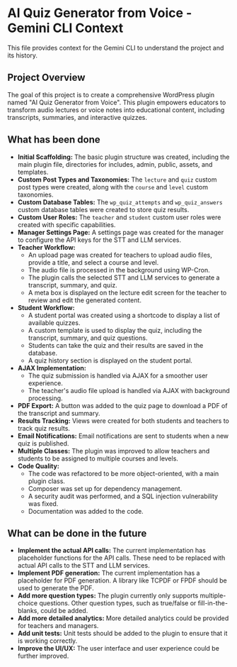 # AI Quiz Generator from Voice - Gemini CLI Context

This file provides context for the Gemini CLI to understand the project and its history.

## Project Overview

The goal of this project is to create a comprehensive WordPress plugin named "AI Quiz Generator from Voice". This plugin empowers educators to transform audio lectures or voice notes into educational content, including transcripts, summaries, and interactive quizzes.

## What has been done

*   **Initial Scaffolding:** The basic plugin structure was created, including the main plugin file, directories for includes, admin, public, assets, and templates.
*   **Custom Post Types and Taxonomies:** The `lecture` and `quiz` custom post types were created, along with the `course` and `level` custom taxonomies.
*   **Custom Database Tables:** The `wp_quiz_attempts` and `wp_quiz_answers` custom database tables were created to store quiz results.
*   **Custom User Roles:** The `teacher` and `student` custom user roles were created with specific capabilities.
*   **Manager Settings Page:** A settings page was created for the manager to configure the API keys for the STT and LLM services.
*   **Teacher Workflow:**
    *   An upload page was created for teachers to upload audio files, provide a title, and select a course and level.
    *   The audio file is processed in the background using WP-Cron.
    *   The plugin calls the selected STT and LLM services to generate a transcript, summary, and quiz.
    *   A meta box is displayed on the lecture edit screen for the teacher to review and edit the generated content.
*   **Student Workflow:**
    *   A student portal was created using a shortcode to display a list of available quizzes.
    *   A custom template is used to display the quiz, including the transcript, summary, and quiz questions.
    *   Students can take the quiz and their results are saved in the database.
    *   A quiz history section is displayed on the student portal.
*   **AJAX Implementation:**
    *   The quiz submission is handled via AJAX for a smoother user experience.
    *   The teacher's audio file upload is handled via AJAX with background processing.
*   **PDF Export:** A button was added to the quiz page to download a PDF of the transcript and summary.
*   **Results Tracking:** Views were created for both students and teachers to track quiz results.
*   **Email Notifications:** Email notifications are sent to students when a new quiz is published.
*   **Multiple Classes:** The plugin was improved to allow teachers and students to be assigned to multiple courses and levels.
*   **Code Quality:**
    *   The code was refactored to be more object-oriented, with a main plugin class.
    *   Composer was set up for dependency management.
    *   A security audit was performed, and a SQL injection vulnerability was fixed.
    *   Documentation was added to the code.

## What can be done in the future

*   **Implement the actual API calls:** The current implementation has placeholder functions for the API calls. These need to be replaced with actual API calls to the STT and LLM services.
*   **Implement PDF generation:** The current implementation has a placeholder for PDF generation. A library like TCPDF or FPDF should be used to generate the PDF.
*   **Add more question types:** The plugin currently only supports multiple-choice questions. Other question types, such as true/false or fill-in-the-blanks, could be added.
*   **Add more detailed analytics:** More detailed analytics could be provided for teachers and managers.
*   **Add unit tests:** Unit tests should be added to the plugin to ensure that it is working correctly.
*   **Improve the UI/UX:** The user interface and user experience could be further improved.
